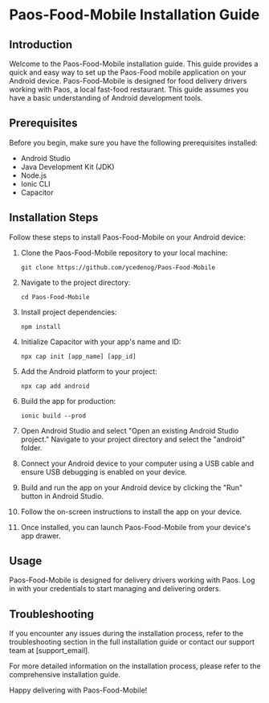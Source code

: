 # Paos-Food-Mobile Installation Guide

## Introduction

Welcome to the Paos-Food-Mobile installation guide. This guide provides a quick and easy way to set up the Paos-Food mobile application on your Android device. Paos-Food-Mobile is designed for food delivery drivers working with Paos, a local fast-food restaurant. This guide assumes you have a basic understanding of Android development tools.

## Prerequisites

Before you begin, make sure you have the following prerequisites installed:

- Android Studio
- Java Development Kit (JDK)
- Node.js
- Ionic CLI
- Capacitor

## Installation Steps

Follow these steps to install Paos-Food-Mobile on your Android device:

1. Clone the Paos-Food-Mobile repository to your local machine:

   ```
   git clone https://github.com/ycedenog/Paos-Food-Mobile
   ```

2. Navigate to the project directory:

   ```
   cd Paos-Food-Mobile
   ```

3. Install project dependencies:

   ```
   npm install
   ```

4. Initialize Capacitor with your app's name and ID:

   ```
   npx cap init [app_name] [app_id]
   ```

5. Add the Android platform to your project:

   ```
   npx cap add android
   ```

6. Build the app for production:

   ```
   ionic build --prod
   ```

7. Open Android Studio and select "Open an existing Android Studio project." Navigate to your project directory and select the "android" folder.

8. Connect your Android device to your computer using a USB cable and ensure USB debugging is enabled on your device.

9. Build and run the app on your Android device by clicking the "Run" button in Android Studio.

10. Follow the on-screen instructions to install the app on your device.

11. Once installed, you can launch Paos-Food-Mobile from your device's app drawer.

## Usage

Paos-Food-Mobile is designed for delivery drivers working with Paos. Log in with your credentials to start managing and delivering orders.

## Troubleshooting

If you encounter any issues during the installation process, refer to the troubleshooting section in the full installation guide or contact our support team at [support_email].

For more detailed information on the installation process, please refer to the comprehensive installation guide.

Happy delivering with Paos-Food-Mobile!
